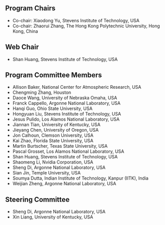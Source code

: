 ## Program Chairs
* Co-chair: Xiaodong Yu, Stevens Institute of Technology, USA
* Co-chair: Zhaorui Zhang, The Hong Kong Polytechnic University, Hong Kong, China

## Web Chair
* Shan Huang, Stevens Institute of Technology, USA

## Program Committee Members
* Allison Baker, National Center for Atmospheric Research, USA
* Chengming Zhang, Houston
* Daoce Wang, University of Nebraska Omaha, USA
* Franck Cappello, Argonne National Laboratory, USA
* Hanqi Guo, Ohio State University, USA
* Hongyuan Liu, Stevens Institute of Technology, USA
* Jesus Pulido, Los Alamos National Laboratory, USA
* Jiannan Tian, University of Kentucky, USA
* Jieyang Chen, University of Oregon, USA
* Jon Calhoun, Clemson University, USA
* Kai Zhao, Florida State University, USA
* Martin Burtscher, Texas State University, USA
* Pascal Grosset, Los Alamos National Laboratory, USA
* Shan Huang, Stevens Institute of Technology, USA
* Shaomeng Li, Nvidia Corporation, USA
* Sheng Di, Argonne National Laboratory, USA
* Sian Jin, Temple University, USA
* Soumya Dutta, Indian Institute of Technology, Kanpur (IITK), India
* Weijian Zheng, Argonne National Laboratory, USA



## Steering Committee
* Sheng Di, Argonne National Laboratory, USA
* Xin Liang, University of Kentucky, USA

